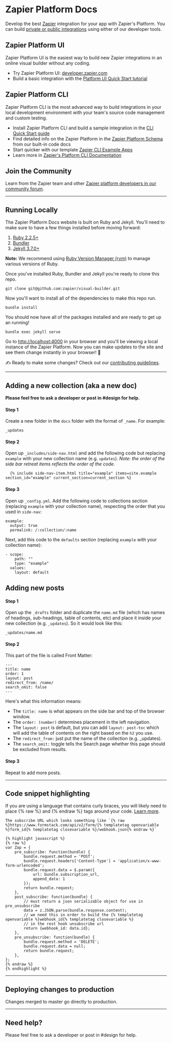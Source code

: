 # Zapier Platform Docs

Develop the best [Zapier](https://zapier.com/) integration for your app with Zapier's Platform. You can build [private or public integrations](https://platform.zapier.com/quickstart/private-vs-public-integrations) using either of our developer tools.

## Zapier Platform UI

Zapier Platform UI is the easiest way to build new Zapier integrations in an online visual builder without any coding.

- Try Zapier Platform UI: [developer.zapier.com](https://developer.zapier.com/)
- Build a basic integration with the [Platform UI Quick Start tutorial](https://platform.zapier.com/quickstart/platform-ui-guide)

## Zapier Platform CLI

Zapier Platform CLI is the most advanced way to build integrations in your local development environment with your team's source code management and custom testing.

- Install Zapier Platform CLI and build a sample integration in the [CLI Quick Start guide](https://platform.zapier.com/quickstart/platform-cli-tutorial)
- Find detailed info on the Zapier Platform in the [Zapier Platform Schema](https://github.com/zapier/zapier-platform/blob/main/packages/schema/docs/build/schema.md) from our built-in code docs
- Start quicker with our template [Zapier CLI Example Apps](https://github.com/zapier/zapier-platform/tree/main/example-apps)
- Learn more in [Zapier's Platform CLI Documentation](https://github.com/zapier/zapier-platform/blob/main/packages/cli/README.md)

## Join the Community

Learn from the Zapier team and other [Zapier platform developers in our community forum](https://community.zapier.com/for-developers-61).

***

## Running Locally

The Zapier Platform Docs website is built on Ruby and Jekyll. You'll need to make sure to have a few things installed before moving forward:

1. [Ruby 2.2.5+](https://www.ruby-lang.org/en/documentation/installation/)
1. [Bundler](http://bundler.io/)
1. [Jekyll 3.7.0+](https://jekyllrb.com/docs/installation/)

**Note:** We recommend using [Ruby Version Manager (rvm)](https://rvm.io/rvm/install) to manage various versions of Ruby.

Once you've installed Ruby, Bundler and Jekyll you're ready to clone this repo.

```
git clone git@github.com:zapier/visual-builder.git
```

Now you'll want to install all of the dependencies to make this repo run.

```
bundle install
```

You should now have all of the packages installed and are ready to get up an running!

```
bundle exec jekyll serve
```

Go to <http://localhost:4000> in your browser and you'll be viewing a local instance of the Zapier Platform. Now you can make updates to the site and see them change instantly in your browser! :rocket:

:writing_hand: Ready to make some changes? Check out our [contributing guidelines](CONTRIBUTING.md).

* * *

## Adding a new collection (aka a new doc)
**Please feel free to ask a developer or post in #design for help.**

#### Step 1
Create a new folder in the `docs` folder with the format of `_name`. For example:

```
_updates
```

#### Step 2
Open up `_includes/side-nav.html` and add the following code but replacing `example` with your new collection name (e.g. `updates`). _Note: the order of the side bar retreat items reflects the order of the code._

```
  {% include side-nav-item.html title="example" items=site.example section_id="example" current_section=current_section %}
```

#### Step 3
Open up `_config.yml`. Add the following code to collections section (replacing `example` with your collection name), respecting the order that you used in `side-nav`:

```
example:
  output: true
  permalink: /:collection/:name
```

Next, add this code to the `defaults` section (replacing `example` with your collection name):

```
- scope:
    path: ""
    type: "example"
  values:
    layout: default
```

## Adding new posts


#### Step 1
Open up the `_drafts` folder and duplicate the `name.md` file  (which has names of headings, sub-headings, table of contents, etc) and place it inside your new collection (e.g. `_updates`). So it would look like this:

```
_updates/name.md
```

#### Step 2
This part of the file is called Front Matter:

```
---
title: name
order: 1
layout: post
redirect_from: /name/
search_omit: false
---
```

Here's what this information means:
- The `title: name` is what appears on the side bar and top of the browser window.
- The `order: (number)` determines placement in the left navigation.
- The `layout: post` is default, but you can add `layout: post-toc` which will add the table of contents on the right based on the `h2` you use.
- The `redirect_from:` just put the name of the collection (e.g. _updates).
- The `search_omit:` toggle tells the Search page whether this page should be excluded from results.
#### Step 3
Repeat to add more posts.

***

## Code snippet highlighting
If you are using a language that contains curly braces, you will likely need to place {% raw %} and  {% endraw %} tags around your code. [Learn more](https://jekyllrb.com/docs/liquid/tags/#code-snippet-highlighting).

```
The subscribe URL which looks something like `{% raw %}https://www.formstack.com/api/v2/form/{% templatetag openvariable %}form_id{% templatetag closevariable %}/webhook.json{% endraw %}`
```

```
{% highlight javascript %}
{% raw %}
var Zap = {
    pre_subscribe: function(bundle) {
        bundle.request.method = 'POST';
        bundle.request.headers['Content-Type'] = 'application/x-www-form-urlencoded';
        bundle.request.data = $.param({
            url: bundle.subscription_url,
            append_data: 1
        });
        return bundle.request;
    },
    post_subscribe: function(bundle) {
        // must return a json serializable object for use in pre_unsubscribe
        data = z.JSON.parse(bundle.response.content);
        // we need this in order to build the {% templatetag openvariable %}webhook_id{% templatetag closevariable %}
        // in the rest hook unsubscribe url
        return {webhook_id: data.id};
    },
    pre_unsubscribe: function(bundle) {
        bundle.request.method = 'DELETE';
        bundle.request.data = null;
        return bundle.request;
    },
};
{% endraw %}
{% endhighlight %}
```

* * *

## Deploying changes to production

Changes merged to master go directly to production.

* * *

## Need help?

Please feel free to ask a developer or post in #design for help.
